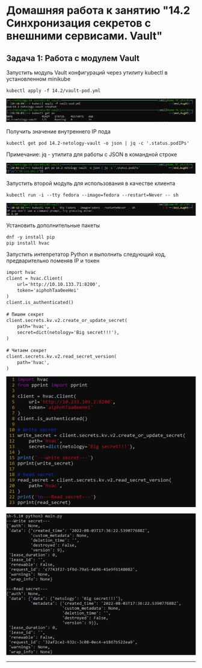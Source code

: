 # Домашняя работа к занятию "14.2 Синхронизация секретов с внешними сервисами. Vault"

## Задача 1: Работа с модулем Vault

Запустить модуль Vault конфигураций через утилиту kubectl в установленном minikube

```
kubectl apply -f 14.2/vault-pod.yml
```
![apply_vault_pods](./screenshots/apply_vault_pods.png)

Получить значение внутреннего IP пода

```
kubectl get pod 14.2-netology-vault -o json | jq -c '.status.podIPs'
```
Примечание: jq - утилита для работы с JSON в командной строке

![vault_ip](./screenshots/vault_ip.png)


Запустить второй модуль для использования в качестве клиента

```
kubectl run -i --tty fedora --image=fedora --restart=Never -- sh
```
![start_fedora](./screenshots/start_fedora.png)

Установить дополнительные пакеты

```
dnf -y install pip
pip install hvac
```


Запустить интепретатор Python и выполнить следующий код, предварительно
поменяв IP и токен

```
import hvac
client = hvac.Client(
    url='http://10.10.133.71:8200',
    token='aiphohTaa0eeHei'
)
client.is_authenticated()

# Пишем секрет
client.secrets.kv.v2.create_or_update_secret(
    path='hvac',
    secret=dict(netology='Big secret!!!'),
)

# Читаем секрет
client.secrets.kv.v2.read_secret_version(
    path='hvac',
)
```
![python_code](./screenshots/python_code.png)

![python_result](./screenshots/python_result.png)

---